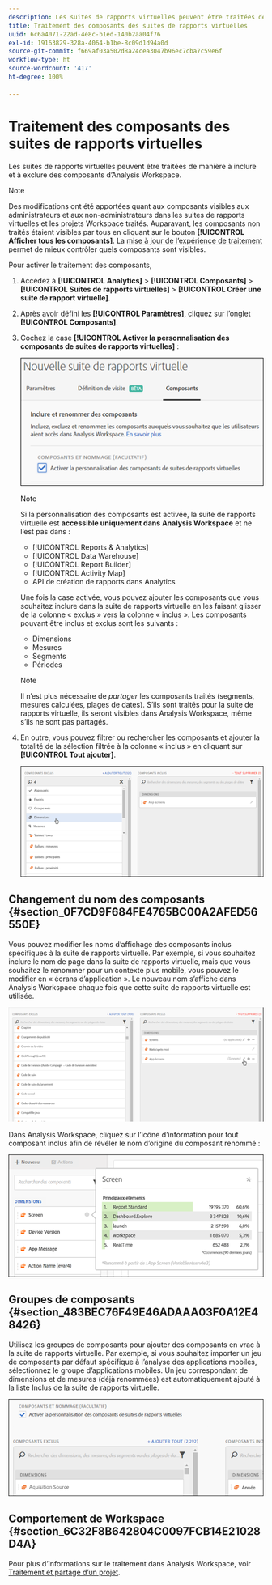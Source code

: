 ```yaml
---
description: Les suites de rapports virtuelles peuvent être traitées de manière à inclure et à exclure des composants d’Analysis Workspace.
title: Traitement des composants des suites de rapports virtuelles
uuid: 6c6a4071-22ad-4e8c-b1ed-140b2aa04f76
exl-id: 19163829-328a-4064-b1be-8c09d1d94a0d
source-git-commit: f669af03a502d8a24cea3047b96ec7cba7c59e6f
workflow-type: ht
source-wordcount: '417'
ht-degree: 100%

---
```


# Traitement des composants des suites de rapports virtuelles

Les suites de rapports virtuelles peuvent être traitées de manière à inclure et à exclure des composants d’Analysis Workspace.

>[!NOTE]
>
>Des modifications ont été apportées quant aux composants visibles aux administrateurs et aux non-administrateurs dans les suites de rapports virtuelles et les projets Workspace traités. Auparavant, les composants non traités étaient visibles par tous en cliquant sur le bouton **[!UICONTROL Afficher tous les composants]**. La [mise à jour de l’expérience de traitement](/help/analyze/analysis-workspace/curate-share/curate.md) permet de mieux contrôler quels composants sont visibles.

Pour activer le traitement des composants,

1. Accédez à **[!UICONTROL Analytics]** > **[!UICONTROL Composants]** > **[!UICONTROL Suites de rapports virtuelles]** > **[!UICONTROL Créer une suite de rapport virtuelle]**.
1. Après avoir défini les **[!UICONTROL Paramètres]**, cliquez sur l’onglet **[!UICONTROL Composants]**.

1. Cochez la case **[!UICONTROL Activer la personnalisation des composants de suites de rapports virtuelles]** :

   ![](assets/vrs-enable.png)

   >[!NOTE]
   >
   >Si la personnalisation des composants est activée, la suite de rapports virtuelle est **accessible uniquement dans Analysis Workspace** et ne l’est pas dans :
   >
   >* [!UICONTROL Reports &amp; Analytics]
   >* [!UICONTROL Data Warehouse]
   >* [!UICONTROL Report Builder]
   >* [!UICONTROL Activity Map]
   >* API de création de rapports dans Analytics


   Une fois la case activée, vous pouvez ajouter les composants que vous souhaitez inclure dans la suite de rapports virtuelle en les faisant glisser de la colonne « exclus » vers la colonne « inclus ». Les composants pouvant être inclus et exclus sont les suivants :

   * Dimensions
   * Mesures
   * Segments
   * Périodes

   >[!NOTE]
   >
   >Il n’est plus nécessaire de *partager* les composants traités (segments, mesures calculées, plages de dates). S’ils sont traités pour la suite de rapports virtuelle, ils seront visibles dans Analysis Workspace, même s’ils ne sont pas partagés.

1. En outre, vous pouvez filtrer ou rechercher les composants et ajouter la totalité de la sélection filtrée à la colonne « inclus » en cliquant sur **[!UICONTROL Tout ajouter]**.

   ![](assets/vrs-add-all.png)

## Changement du nom des composants {#section_0F7CD9F684FE4765BC00A2AFED56550E}

Vous pouvez modifier les noms d’affichage des composants inclus spécifiques à la suite de rapports virtuelle. Par exemple, si vous souhaitez inclure le nom de page dans la suite de rapports virtuelle, mais que vous souhaitez le renommer pour un contexte plus mobile, vous pouvez le modifier en « écrans d’application ». Le nouveau nom s’affiche dans Analysis Workspace chaque fois que cette suite de rapports virtuelle est utilisée.

![](assets/vrs-rename-component.png)

Dans Analysis Workspace, cliquez sur l’icône d’information pour tout composant inclus afin de révéler le nom d’origine du composant renommé :

![](assets/vrs-aw-renamed.png)

## Groupes de composants  {#section_483BEC76F49E46ADAAA03F0A12E48426}

Utilisez les groupes de composants pour ajouter des composants en vrac à la suite de rapports virtuelle. Par exemple, si vous souhaitez importer un jeu de composants par défaut spécifique à l’analyse des applications mobiles, sélectionnez le groupe d’applications mobiles. Un jeu correspondant de dimensions et de mesures (déjà renommées) est automatiquement ajouté à la liste Inclus de la suite de rapports virtuelle.

![](assets/vrs-comp-grp.png)

## Comportement de Workspace  {#section_6C32F8B642804C0097FCB14E21028D4A}

Pour plus d’informations sur le traitement dans Analysis Workspace, voir [Traitement et partage d’un projet](https://experienceleague.adobe.com/docs/analytics/analyze/analysis-workspace/curate-share/curate.html?lang=fr).
